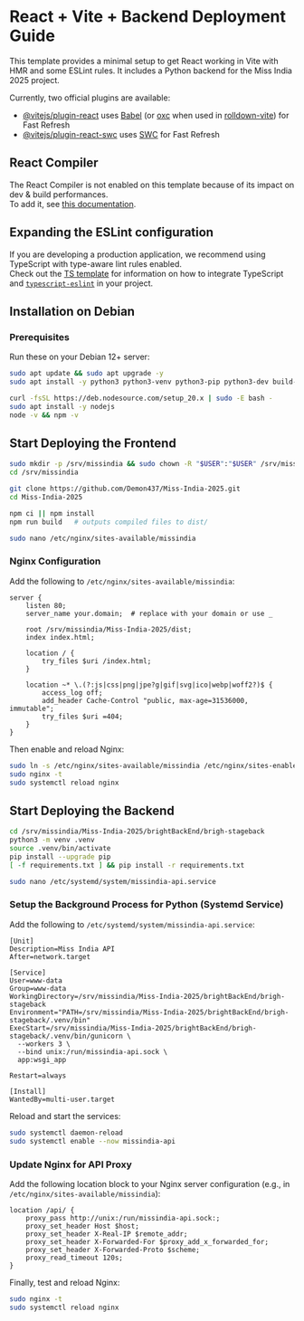 # React + Vite + Backend Deployment Guide

This template provides a minimal setup to get React working in Vite with HMR and some ESLint rules. It includes a Python backend for the Miss India 2025 project.

Currently, two official plugins are available:

- [@vitejs/plugin-react](https://github.com/vitejs/vite-plugin-react/blob/main/packages/plugin-react) uses [Babel](https://babeljs.io/) (or [oxc](https://oxc.rs) when used in [rolldown-vite](https://vite.dev/guide/rolldown)) for Fast Refresh
- [@vitejs/plugin-react-swc](https://github.com/vitejs/vite-plugin-react/blob/main/packages/plugin-react-swc) uses [SWC](https://swc.rs/) for Fast Refresh

## React Compiler

The React Compiler is not enabled on this template because of its impact on dev & build performances.  
To add it, see [this documentation](https://react.dev/learn/react-compiler/installation).

## Expanding the ESLint configuration

If you are developing a production application, we recommend using TypeScript with type-aware lint rules enabled.  
Check out the [TS template](https://github.com/vitejs/vite/tree/main/packages/create-vite/template-react-ts) for information on how to integrate TypeScript and [`typescript-eslint`](https://typescript-eslint.io) in your project.

## Installation on Debian

### Prerequisites

Run these on your Debian 12+ server:

```bash
sudo apt update && sudo apt upgrade -y
sudo apt install -y python3 python3-venv python3-pip python3-dev build-essential nginx ufw git

curl -fsSL https://deb.nodesource.com/setup_20.x | sudo -E bash -
sudo apt install -y nodejs
node -v && npm -v
```

## Start Deploying the Frontend

```bash
sudo mkdir -p /srv/missindia && sudo chown -R "$USER":"$USER" /srv/missindia
cd /srv/missindia

git clone https://github.com/Demon437/Miss-India-2025.git
cd Miss-India-2025

npm ci || npm install
npm run build   # outputs compiled files to dist/

sudo nano /etc/nginx/sites-available/missindia
```

### Nginx Configuration

Add the following to `/etc/nginx/sites-available/missindia`:

```
server {
    listen 80;
    server_name your.domain;  # replace with your domain or use _

    root /srv/missindia/Miss-India-2025/dist;
    index index.html;

    location / {
        try_files $uri /index.html;
    }

    location ~* \.(?:js|css|png|jpe?g|gif|svg|ico|webp|woff2?)$ {
        access_log off;
        add_header Cache-Control "public, max-age=31536000, immutable";
        try_files $uri =404;
    }
}
```

Then enable and reload Nginx:

```bash
sudo ln -s /etc/nginx/sites-available/missindia /etc/nginx/sites-enabled/
sudo nginx -t
sudo systemctl reload nginx
```

## Start Deploying the Backend

```bash
cd /srv/missindia/Miss-India-2025/brightBackEnd/brigh-stageback
python3 -m venv .venv
source .venv/bin/activate
pip install --upgrade pip
[ -f requirements.txt ] && pip install -r requirements.txt

sudo nano /etc/systemd/system/missindia-api.service
```

### Setup the Background Process for Python (Systemd Service)

Add the following to `/etc/systemd/system/missindia-api.service`:

```
[Unit]
Description=Miss India API
After=network.target

[Service]
User=www-data
Group=www-data
WorkingDirectory=/srv/missindia/Miss-India-2025/brightBackEnd/brigh-stageback
Environment="PATH=/srv/missindia/Miss-India-2025/brightBackEnd/brigh-stageback/.venv/bin"
ExecStart=/srv/missindia/Miss-India-2025/brightBackEnd/brigh-stageback/.venv/bin/gunicorn \
  --workers 3 \
  --bind unix:/run/missindia-api.sock \
  app:wsgi_app

Restart=always

[Install]
WantedBy=multi-user.target
```

Reload and start the services:

```bash
sudo systemctl daemon-reload
sudo systemctl enable --now missindia-api
```

### Update Nginx for API Proxy

Add the following location block to your Nginx server configuration (e.g., in `/etc/nginx/sites-available/missindia`):

```
location /api/ {
    proxy_pass http://unix:/run/missindia-api.sock:;
    proxy_set_header Host $host;
    proxy_set_header X-Real-IP $remote_addr;
    proxy_set_header X-Forwarded-For $proxy_add_x_forwarded_for;
    proxy_set_header X-Forwarded-Proto $scheme;
    proxy_read_timeout 120s;
}
```

Finally, test and reload Nginx:

```bash
sudo nginx -t
sudo systemctl reload nginx
```

